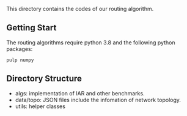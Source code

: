 This directory contains the codes of our routing algorithm.

## Getting Start

The routing algorithms require python 3.8 and the following python packages:

```
pulp numpy
```

## Directory Structure

- algs: implementation of IAR and other benchmarks.
- data/topo: JSON files include the infomation of network topology.
- utils: helper classes
